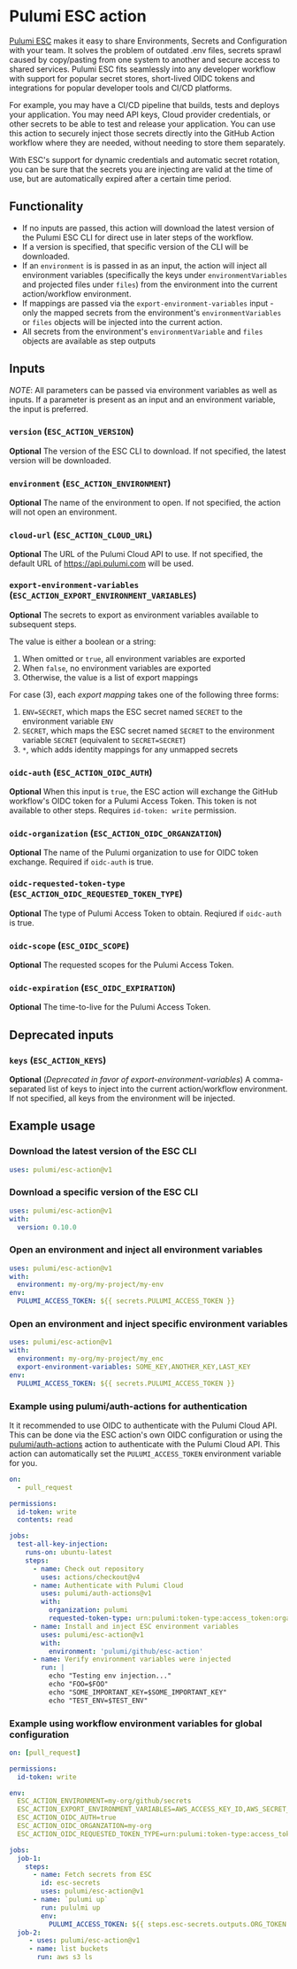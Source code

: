 # Pulumi ESC action

[Pulumi ESC](https://www.pulumi.com/docs/esc/) makes it easy to share Environments, Secrets and Configuration with your team. It solves the problem of outdated .env files, secrets sprawl caused by copy/pasting from one system to another and secure access to shared services. Pulumi ESC fits seamlessly into any developer workflow with support for popular secret stores, short-lived OIDC tokens and integrations for popular developer tools and CI/CD platforms. 

For example, you may have a CI/CD pipeline that builds, tests and deploys your application. You may need API keys, Cloud provider credentials, or other secrets to be able to test and release your application. You can use this action to securely inject those secrets directly into the GitHub Action workflow where they are needed, without needing to store them separately. 

With ESC's support for dynamic credentials and automatic secret rotation, you can be sure that the secrets you are injecting are valid at the time of use, but are automatically expired after a certain time period.

## Functionality

- If no inputs are passed, this action will download the latest version of the Pulumi ESC CLI for direct use in later steps of the workflow. 
- If a version is specified, that specific version of the CLI will be downloaded.
- If an `environment` is is passed in as an input, the action will inject all environment variables (specifically the keys under `environmentVariables` and projected files under `files`) from the environment into the current action/workflow environment.
- If mappings are passed via the `export-environment-variables` input - only the mapped secrets from the environment's `environmentVariables` or `files` objects will be injected into the current action.
- All secrets from the environment's `environmentVariable` and `files` objects are available as step outputs

## Inputs

_NOTE_: All parameters can be passed via environment variables as well as inputs. If a parameter is present as an input and an environment variable, the input is preferred.

### `version` (`ESC_ACTION_VERSION`)

**Optional** The version of the ESC CLI to download. If not specified, the latest version will be downloaded.

### `environment` (`ESC_ACTION_ENVIRONMENT`)

**Optional** The name of the environment to open. If not specified, the action will not open an environment.

### `cloud-url` (`ESC_ACTION_CLOUD_URL`)

**Optional** The URL of the Pulumi Cloud API to use. If not specified, the default URL of https://api.pulumi.com will be used.

### `export-environment-variables` (`ESC_ACTION_EXPORT_ENVIRONMENT_VARIABLES`)

**Optional** The secrets to export as environment variables available to subsequent steps.

The value is either a boolean or a string:

1. When omitted or `true`, all environment variables are exported
2. When `false`, no environment variables are exported
3. Otherwise, the value is a list of export mappings

For case (3), each _export mapping_ takes one of the following three forms:

1. `ENV=SECRET`, which maps the ESC secret named `SECRET` to the environment variable `ENV`
2. `SECRET`, which maps the ESC secret named `SECRET` to the environment variable `SECRET` (equivalent to `SECRET=SECRET`)
3. `*`, which adds identity mappings for any unmapped secrets

### `oidc-auth` (`ESC_ACTION_OIDC_AUTH`)

**Optional** When this input is `true`, the ESC action will exchange the GitHub workflow's OIDC token for a Pulumi Access Token. This token is not available to other steps. Requires `id-token: write` permission.

### `oidc-organization` (`ESC_ACTION_OIDC_ORGANZATION`)

**Optional** The name of the Pulumi organization to use for OIDC token exchange. Required if `oidc-auth` is true.

### `oidc-requested-token-type` (`ESC_ACTION_OIDC_REQUESTED_TOKEN_TYPE`)

**Optional** The type of Pulumi Access Token to obtain. Reqiured if `oidc-auth` is true.

### `oidc-scope` (`ESC_OIDC_SCOPE`)

**Optional** The requested scopes for the Pulumi Access Token.

### `oidc-expiration` (`ESC_OIDC_EXPIRATION`)

**Optional** The time-to-live for the Pulumi Access Token.

## Deprecated inputs

### `keys` (`ESC_ACTION_KEYS`)

**Optional** (_Deprecated in favor of export-environment-variables_) A comma-separated list of keys to inject into the current action/workflow environment. If not specified, all keys from the environment will be injected.

## Example usage

### Download the latest version of the ESC CLI

```yaml
uses: pulumi/esc-action@v1
```

### Download a specific version of the ESC CLI

```yaml
uses: pulumi/esc-action@v1
with:
  version: 0.10.0
```

### Open an environment and inject all environment variables

```yaml
uses: pulumi/esc-action@v1
with:
  environment: my-org/my-project/my-env
env:
  PULUMI_ACCESS_TOKEN: ${{ secrets.PULUMI_ACCESS_TOKEN }}
```

### Open an environment and inject specific environment variables

```yaml
uses: pulumi/esc-action@v1
with:
  environment: my-org/my-project/my_enc
  export-environment-variables: SOME_KEY,ANOTHER_KEY,LAST_KEY
env:
  PULUMI_ACCESS_TOKEN: ${{ secrets.PULUMI_ACCESS_TOKEN }}
```

### Example using pulumi/auth-actions for authentication

It it recommended to use OIDC to authenticate with the Pulumi Cloud API. This can be done via the ESC action's own OIDC configuration or using the [pulumi/auth-actions](https://github.com/pulumi/auth-actions) action to authenticate with the Pulumi Cloud API. This action can automatically set the `PULUMI_ACCESS_TOKEN` environment variable for you.

```yaml
on:
  - pull_request

permissions:
  id-token: write
  contents: read

jobs:
  test-all-key-injection:
    runs-on: ubuntu-latest
    steps:
      - name: Check out repository
        uses: actions/checkout@v4
      - name: Authenticate with Pulumi Cloud
        uses: pulumi/auth-actions@v1
        with:
          organization: pulumi
          requested-token-type: urn:pulumi:token-type:access_token:organization
      - name: Install and inject ESC environment variables
        uses: pulumi/esc-action@v1
        with:
          environment: 'pulumi/github/esc-action'
      - name: Verify environment variables were injected
        run: |
          echo "Testing env injection..."
          echo "FOO=$FOO"
          echo "SOME_IMPORTANT_KEY=$SOME_IMPORTANT_KEY"
          echo "TEST_ENV=$TEST_ENV"
```

### Example using workflow environment variables for global configuration

```yaml
on: [pull_request]

permissions:
  id-token: write

env:
  ESC_ACTION_ENVIRONMENT=my-org/github/secrets
  ESC_ACTION_EXPORT_ENVIRONMENT_VARIABLES=AWS_ACCESS_KEY_ID,AWS_SECRET_ACCESS_KEY,AWS_SESSION_TOKEN
  ESC_ACTION_OIDC_AUTH=true
  ESC_ACTION_OIDC_ORGANZATION=my-org
  ESC_ACTION_OIDC_REQUESTED_TOKEN_TYPE=urn:pulumi:token-type:access_token:organization

jobs:
  job-1:
    steps:
      - name: Fetch secrets from ESC
        id: esc-secrets
        uses: pulumi/esc-action@v1
      - name: `pulumi up`
        run: pululmi up
        env:
          PULUMI_ACCESS_TOKEN: ${{ steps.esc-secrets.outputs.ORG_TOKEN }}
  job-2:
     - uses: pulumi/esc-action@v1
     - name: list buckets
       run: aws s3 ls
```
